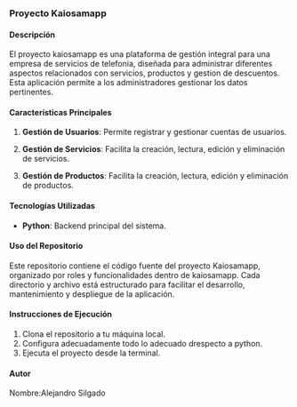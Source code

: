 ### Proyecto Kaiosamapp

#### Descripción

El proyecto kaiosamapp es una plataforma de gestión integral para una empresa de servicios de telefonia, diseñada para administrar diferentes aspectos relacionados con servicios, productos y gestion de descuentos. Esta aplicación permite a los administradores gestionar los datos pertinentes.

#### Características Principales

1. **Gestión de Usuarios**: Permite registrar y gestionar cuentas de usuarios.

2. **Gestión de Servicios**: Facilita la creación, lectura, edición y eliminación de servicios.

3. **Gestión de Productos**: Facilita la creación, lectura, edición y eliminación de productos.


#### Tecnologías Utilizadas

- **Python**: Backend principal del sistema.

#### Uso del Repositorio

Este repositorio contiene el código fuente del proyecto Kaiosamapp, organizado por roles y funcionalidades dentro de kaiosamapp. Cada directorio y archivo está estructurado para facilitar el desarrollo, mantenimiento y despliegue de la aplicación.

#### Instrucciones de Ejecución

1. Clona el repositorio a tu máquina local.
2. Configura adecuadamente todo lo adecuado drespecto a python.
3. Ejecuta el proyecto desde la terminal.



#### Autor

Nombre:Alejandro Silgado

